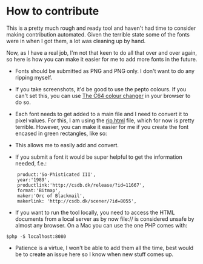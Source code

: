 # How to contribute

This is a pretty much rough and ready tool and haven't had time to consider making contribution automated. Given the terrible state some of the fonts were in when I got them, a lot was cleaning up by hand.

Now, as I have a real job, I'm not that keen to do all that over and over again, so here is how you can make it easier for me to add more fonts in the future.

* Fonts should be submitted as PNG and PNG only. I don't want to do any ripping myself.
* If you take screenshots, it'd be good to use the pepto colours. If you can't set this, you can use [The C64 colour changer](https://codepo8.github.io/c64-colour-changer/index.html) in your browser to do so. 
* Each font needs to get added to a main file and I need to convert it to pixel values. For this, I am using the [rip.html](rip.html) file, which for now is pretty terrible. However, you can make it easier for me if you create the font encased in green rectangles, like so: 

* This allows me to easily add and convert.
* If you submit a font it would be super helpful to get the information needed, f.e.:
```
    product:'So-Phisticated III',
    year:'1989',
    productlink:'http://csdb.dk/release/?id=11667',
    format:'Bitmap',
    maker:'Orc of Blackmail',
    makerlink: 'http://csdb.dk/scener/?id=8055',
```

* If you want to run the tool locally, you need to access the HTML documents from a local server as by now file:// is considered unsafe by almost any browser. On a Mac you can use the one PHP comes with: 
```
$php -S localhost:8080
```

* Patience is a virtue, I won't be able to add them all the time, best would be to create an issue here so I know when new stuff comes up.

